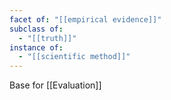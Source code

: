 ```yaml
---
facet of: "[[empirical evidence]]"
subclass of:
  - "[[truth]]"
instance of:
  - "[[scientific method]]"
---
```


Base for [[Evaluation]]
